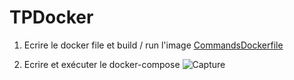 # TPDocker
1. Ecrire le docker file et build / run l'image
[CommandsDockerfile](https://user-images.githubusercontent.com/59729635/196450236-bb2f9b76-bd02-46e9-b81d-3f4fc0549b25.JPG)


2. Ecrire et exécuter le docker-compose ![Capture](https://user-images.githubusercontent.com/59729635/196461798-b71dbc87-657e-467e-b18c-074bcbd02840.JPG)

